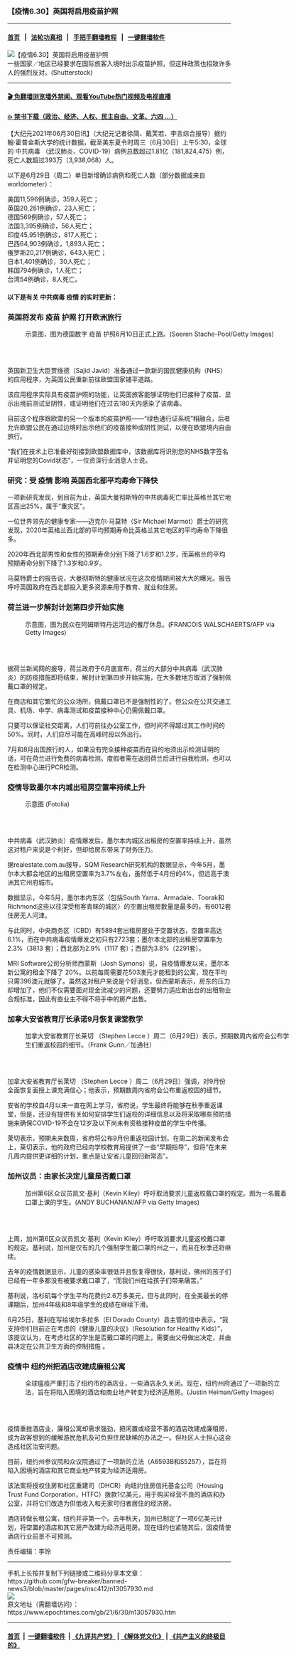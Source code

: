 ### 【疫情6.30】英国将启用疫苗护照
------------------------

#### [首页](https://github.com/gfw-breaker/banned-news3/blob/master/README.md) &nbsp;&nbsp;|&nbsp;&nbsp; [法轮功真相](https://github.com/begood0513/basic/blob/master/README.md)  &nbsp;&nbsp;|&nbsp;&nbsp; [手把手翻墙教程](https://github.com/gfw-breaker/guides/wiki)  &nbsp;&nbsp;|&nbsp;&nbsp; [一键翻墙软件](https://github.com/gfw-breaker/nogfw/blob/master/README.md)  



<div><img alt="【疫情6.30】英国将启用疫苗护照" class="attachment-djy_600_400 size-djy_600_400 wp-post-image" src="https://i.epochtimes.com/assets/uploads/2021/06/id12997218-Capture-600x400.jpg"/>
<div class="caption">
 一些国家／地区已经要求在国际旅客入境时出示疫苗护照，但这种政策也招致许多人的强烈反对。(Shutterstock)
</div></div><hr/>

#### [ 🎬  免翻墙浏览墙外禁闻、观看YouTube热门视频及电视直播](https://github.com/gfw-breaker/HelloWorld)

#### [ 💥  禁书下载（政治、经济、人权、民主自由、文革、六四 ...）](https://github.com/gfw-breaker/books/blob/master/README.md)

<div><p>
 【大纪元2021年06月30日讯】（大纪元记者徐简、戴芙若、李言综合报导）据约翰‧霍普金斯大学的统计数据，截至美东夏令时周三（6月30日）上午5:30，全球的
 <ok href="https://www.epochtimes.com/gb/tag/%E4%B8%AD%E5%85%B1%E7%97%85%E6%AF%92.html">
  中共病毒
 </ok>
 （武汉肺炎、COVID-19）病例总数超过1.81亿（181,824,475）例，死亡人数超过393万（3,938,068）人。
</p>
<p>
 以下是6月29日（周二）单日新增确诊病例和死亡人数（部分数据或来自worldometer）：
</p>
<p>
 美国11,596例确诊，359人死亡；
 <br/>
 英国20,261例确诊，23人死亡；
 <br/>
 德国569例确诊，57人死亡；
 <br/>
 法国3,395例确诊，56人死亡；
 <br/>
 印度45,951例确诊，817人死亡；
 <br/>
 巴西64,903例确诊，1,893人死亡；
 <br/>
 俄罗斯20,217例确诊，643人死亡；
 <br/>
 日本1,401例确诊，30人死亡；
 <br/>
 韩国794例确诊，1人死亡；
 <br/>
 台湾54例确诊，8人死亡。
</p>
<h4>
 以下是有关
 <ok href="https://www.epochtimes.com/gb/tag/%E4%B8%AD%E5%85%B1%E7%97%85%E6%AF%92.html">
  中共病毒
 </ok>
 <ok href="https://www.epochtimes.com/gb/tag/%E7%96%AB%E6%83%85.html">
  疫情
 </ok>
 的实时更新：
</h4>
<h3>
 英国将发布
 <ok href="https://www.epochtimes.com/gb/tag/%E7%96%AB%E8%8B%97.html">
  疫苗
 </ok>
 护照 打开欧洲旅行
</h3>
<figure aria-describedby="caption-attachment-13010830" class="wp-caption aligncenter" id="attachment_13010830" style="width: 600px">
 <ok href="https://i.epochtimes.com/assets/uploads/2021/06/id13010830-GettyImages-1233131282.jpg" target="_blank">
  <img alt="" class="size-large wp-image-13010830" src="https://i.epochtimes.com/assets/uploads/2021/06/id13010830-GettyImages-1233131282-600x397.jpg"/>
 </ok>
 <br/><figcaption class="wp-caption-text" id="caption-attachment-13010830">
  示意图，图为德国数字
  <ok href="https://www.epochtimes.com/gb/tag/%E7%96%AB%E8%8B%97.html">
   疫苗
  </ok>
  护照6月10日正式上路。(Soeren Stache-Pool/Getty Images)
 </figcaption><br/>
</figure><br/>
<p>
 英国新卫生大臣贾维德（Sajid Javid）准备通过一款新的国民健康机构（NHS）的应用程序，为英国公民重新前往欧盟国家铺平道路。
</p>
<p>
 该应用程序实际具有疫苗护照的功能，让英国旅客能够证明他们已接种了疫苗、显示出境前测试呈阴性，或证明他们在过去180天内感染了该病毒。
</p>
<p>
 目前这个程序跟欧盟的另一个版本的疫苗护照——“绿色通行证系统”相融合，后者允许欧盟公民在通过边境时出示他们的疫苗接种或阴性测试，以便在欧盟境内自由旅行。
</p>
<p>
 “我们在技术上已准备好衔接到欧盟数据库中，该数据库将识别您的NHS数字签名并证明您的Covid状态”，一位资深行业消息人士说。
</p>
<h3>
 研究：受
 <ok href="https://www.epochtimes.com/gb/tag/%E7%96%AB%E6%83%85.html">
  疫情
 </ok>
 影响 英国西北部平均寿命下降快
</h3>
<p>
 一项新研究发现，到目前为止，英国大曼彻斯特的中共病毒死亡率比英格兰其它地区高出25%，属于“重灾区”。
</p>
<p>
 一位世界领先的健康专家——迈克尔‧马莫特（Sir Michael Marmot）爵士的研究发现，2020年英格兰西北部的平均预期寿命比英格兰其它地区的平均寿命下降很多。
</p>
<p>
 2020年西北部男性和女性的预期寿命分别下降了1.6岁和1.2岁，而英格兰的平均预期寿命分别下降了1.3岁和0.9岁。
</p>
<p>
 马莫特爵士的报告说，大曼彻斯特的健康状况在这次疫情期间被大大的曝光。报告呼吁英国政府在西北部投入更多资源来用于教育、就业和住房。
</p>
<h3>
 荷兰进一步解封计划第四步开始实施
</h3>
<figure aria-describedby="caption-attachment-13057947" class="wp-caption aligncenter" id="attachment_13057947" style="width: 600px">
 <ok href="https://i.epochtimes.com/assets/uploads/2021/06/id13057947-1.jpeg" target="_blank">
  <img alt="" class="size-large wp-image-13057947" src="https://i.epochtimes.com/assets/uploads/2021/06/id13057947-1-600x400.jpeg"/>
 </ok>
 <br/><figcaption class="wp-caption-text" id="caption-attachment-13057947">
  示意图，图为民众在阿姆斯特丹运河边的餐厅休息。(FRANCOIS WALSCHAERTS/AFP via Getty Images)
 </figcaption><br/>
</figure><br/>
<p>
 据荷兰新闻网的报导，荷兰政府于6月底宣布，荷兰的大部分中共病毒（武汉肺炎）的防疫措施即将结束，解封计划第四步开始实施，在大多数地方取消了强制佩戴口罩的规定。
</p>
<p>
 在商店和其它繁忙的公众场所，佩戴口罩已不是强制性的了。但公众在公共交通工具、机场、中学、病毒测试和疫苗接种中心仍需佩戴口罩。
</p>
<p>
 只要可以保证社交距离，人们可前往办公室工作，但时间不得超过其工作时间的50%。同时，人们应尽可能在高峰时段以外出行。
</p>
<p>
 7月和8月出国旅行的人，如果没有完全接种疫苗而在目的地须出示检测证明的话，可在荷兰进行免费的病毒检测。度假者需在返回荷兰后进行自我检测，也可以在检测中心进行PCR检测。
</p>
<h3>
 疫情导致墨尔本内城出租房空置率持续上升
</h3>
<figure aria-describedby="caption-attachment-13057946" class="wp-caption aligncenter" id="attachment_13057946" style="width: 599px">
 <ok href="https://i.epochtimes.com/assets/uploads/2021/06/id13057946-2.jpeg" target="_blank">
  <img alt="" class="size-full wp-image-13057946" src="https://i.epochtimes.com/assets/uploads/2021/06/id13057946-2.jpeg"/>
 </ok>
 <br/><figcaption class="wp-caption-text" id="caption-attachment-13057946">
  示意图 (Fotolia)
 </figcaption><br/>
</figure><br/>
<p>
 中共病毒（武汉肺炎）疫情爆发后，墨尔本内城区出租房的空置率持续上升，虽然这对租户来说是个利好，但却给房东带来了财务压力。
</p>
<p>
 据realestate.com.au报导，SQM Research研究机构的数据显示，今年5月，墨尔本大都会地区的出租房空置率为3.7%左右，虽然低于4月份的4%，但远高于澳洲其它州府城市。
</p>
<p>
 数据显示，今年5月，墨尔本内东区（包括South Yarra、Armadale、Toorak和Richmond这些以往深受租客青睐的城区）的空置出租房数量是最多的，有6012套住房无人问津。
</p>
<p>
 与此同时，中央商务区（CBD）有5894套出租房屋处于空置状态，空置率高达6.1%，而在中共病毒疫情爆发之初只有2723套；墨尔本北部的出租房空置率为2.3%（3813 套）；西北部为2.9%（1117 套）；西部为3.8%（2291套）。
</p>
<p>
 MRI Software公司分析师西蒙斯（Josh Symons）说，自疫情爆发以来，墨尔本新公寓的租金下降了 20%。以前每周需要花503澳元才能租到的公寓，现在平均只需396澳元就够了。虽然这对租户来说是个好消息，但西蒙斯表示，房东的压力却增加了，他们不仅需要面对现金流减少的问题，还要努力适应新出台的出租物业合规标准，因此有些业主不得不将手中的房产出售。
</p>
<h3>
 加拿大安省教育厅长承诺9月恢复课堂教学
</h3>
<figure aria-describedby="caption-attachment-13057945" class="wp-caption aligncenter" id="attachment_13057945" style="width: 600px">
 <ok href="https://i.epochtimes.com/assets/uploads/2021/06/id13057945-3.jpeg" target="_blank">
  <img alt="" class="size-large wp-image-13057945" src="https://i.epochtimes.com/assets/uploads/2021/06/id13057945-3-600x400.jpeg"/>
 </ok>
 <br/><figcaption class="wp-caption-text" id="caption-attachment-13057945">
  加拿大安省教育厅长莱切 （Stephen Lecce ）周二（6月29日）表示，预期数周内省府会公布学生们重返校园的细节。（Frank Gunn／加通社）
 </figcaption><br/>
</figure><br/>
<p>
 加拿大安省教育厅长莱切 （Stephen Lecce ）周二（6月29日）强调，对9月份全面恢复面授上课充满信心；他表示，预期数周内省府会公布重返校园的细节。
</p>
<p>
 安省的学校自4月以来一直在网上学习，省府说，学生最终将能够在秋季重返课堂，但是，还没有提供有关如何安排学生们返校的详细信息以及将采取哪些预防措施来确保COVID-19不会在12岁及以下尚未有资格接种疫苗的学生中传播。
</p>
<p>
 莱切表示，预期未来数周，省府将公布9月份重返校园计划。在周二的新闻发布会上，莱切表示，他的政府已经向学校教育局提供了一些“早期指导”，但将“在未来几周内提供更详细的计划，重点是让安省儿童回归新常态”。
</p>
<h3>
 加州议员：由家长决定儿童是否戴口罩
</h3>
<figure aria-describedby="caption-attachment-13057944" class="wp-caption aligncenter" id="attachment_13057944" style="width: 600px">
 <ok href="https://i.epochtimes.com/assets/uploads/2021/06/id13057944-4.jpeg" target="_blank">
  <img alt="" class="size-large wp-image-13057944" src="https://i.epochtimes.com/assets/uploads/2021/06/id13057944-4-600x400.jpeg"/>
 </ok>
 <br/><figcaption class="wp-caption-text" id="caption-attachment-13057944">
  加州第6区众议员凯文‧基利（Kevin Kiley）呼吁取消要求儿童返校戴口罩的规定。图为一名戴着口罩上课的学生。(ANDY BUCHANAN/AFP via Getty Images)
 </figcaption><br/>
</figure><br/>
<p>
 上周，加州第6区众议员凯文‧基利（Kevin Kiley）呼吁取消要求儿童返校戴口罩的规定。基利说，加州是仅有的几个强制学生戴口罩的州之一，而且在秋季还将继续。
</p>
<p>
 去年的疫情数据显示，儿童的感染率很低并且恢复得很快，基利说，佛州的孩子们已经有一年多都没有被要求戴口罩了，“而我们州在给孩子们带来痛苦。”
</p>
<p>
 基利说，洛杉矶每个学生平均花费约2.6万多美元，但与此同时，在全美最长的停课期后，加州4年级和8年级学生的成绩在继续下滑。
</p>
<p>
 6月25日，基利在写给埃尔多拉多（El Dorado County）县主管的信中表示，“我支持你们目前正在考虑的《健康儿童的决议》（Resolution for Healthy Kids）”，该提议认为，在考虑社区的学生是否戴口罩的问题上，需要由父母做出决定，并由县决定在公共卫生方面的控制措施 。
</p>
<h3>
 疫情中 纽约州把酒店改建成廉租公寓
</h3>
<figure aria-describedby="caption-attachment-13057943" class="wp-caption aligncenter" id="attachment_13057943" style="width: 600px">
 <ok href="https://i.epochtimes.com/assets/uploads/2021/06/id13057943-5.jpeg" target="_blank">
  <img alt="" class="size-large wp-image-13057943" src="https://i.epochtimes.com/assets/uploads/2021/06/id13057943-5-600x400.jpeg"/>
 </ok>
 <br/><figcaption class="wp-caption-text" id="caption-attachment-13057943">
  全球瘟疫严重打击了纽约市的酒店业，一些酒店永久关闭。现在，纽约州府通过了一项新的立法，旨在将陷入困境的酒店和商业地产转变为经济适用房。(Justin Heiman/Getty Images)
 </figcaption><br/>
</figure><br/>
<p>
 疫情重挫酒店业，廉租公寓却需求强劲，把闲置或经营不善的酒店改建成廉租房，成为政客想到的缓解游民危机及可负担住房缺稀的办法之一。但社区人士担心这会造成社区治安问题。
</p>
<p>
 目前，纽约州参议院和众议院通过了一项新的立法（A6593B和S5257），旨在将陷入困境的酒店和其它商业地产转变为经济适用房。
</p>
<p>
 该法案将授权住房和社区重建司（DHCR）向纽约住房信托基金公司（Housing Trust Fund Corporation，HTFC）拨款1亿美元，用于购买经营不良的酒店和办公室，并将它们改造为供低收入和无家可归者居住的经济房。
</p>
<p>
 酒店转做长租公寓，纽约并非第一个。去年秋天，加州已制定了一项6亿美元计划，将空置的酒店和其它房产改建为经济适用房。现在纽约也紧随其后，因疫情使酒店行业前景不可预测。
</p>
<p>
 责任编辑：李玲
</p>
</div>
<hr/>
手机上长按并复制下列链接或二维码分享本文章：<br/>
https://github.com/gfw-breaker/banned-news3/blob/master/pages/nsc412/n13057930.md <br/>
<a href='https://github.com/gfw-breaker/banned-news3/blob/master/pages/nsc412/n13057930.md'><img src='https://github.com/gfw-breaker/banned-news3/blob/master/pages/nsc412/n13057930.md.png'/></a> <br/>
原文地址（需翻墙访问）：https://www.epochtimes.com/gb/21/6/30/n13057930.htm


------------------------
#### [首页](https://github.com/gfw-breaker/banned-news3/blob/master/README.md) &nbsp;|&nbsp; [一键翻墙软件](https://github.com/gfw-breaker/nogfw/blob/master/README.md) &nbsp;| [《九评共产党》](https://github.com/gfw-breaker/9ping.md/blob/master/README.md#九评之一评共产党是什么) | [《解体党文化》](https://github.com/gfw-breaker/jtdwh.md/blob/master/README.md) | [《共产主义的终极目的》](https://github.com/gfw-breaker/gczydzjmd.md/blob/master/README.md)


<img src='http://gfw-breaker.win/banned-news3/pages/nsc412/n13057930.md' width='0px' height='0px'/>